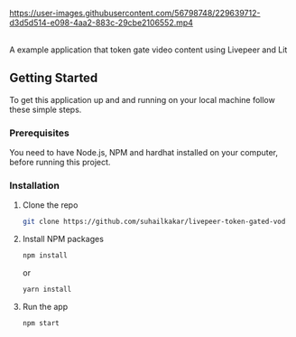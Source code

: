 


https://user-images.githubusercontent.com/56798748/229639712-d3d5d514-e098-4aa2-883c-29cbe2106552.mp4



<br />
A example application that token gate video content using Livepeer and Lit
<br />




## Getting Started

To get this application up and and running on your local machine follow these simple steps.

### Prerequisites

You need to have Node.js, NPM and hardhat installed on your computer, before running this project.

### Installation

1. Clone the repo
   ```sh
   git clone https://github.com/suhailkakar/livepeer-token-gated-vod
   ```
2. Install NPM packages

   ```sh
   npm install
   ```

   or

   ```sh
   yarn install
   ```
3. Run the app

   ```sh
   npm start
   ```
